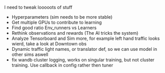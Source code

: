 I need to tweak looooots of stuff

- Hyperparameters (sim needs to be more stable)
- Get multiple GPUs to contribute to learning
- Find good ratio Env_runners vs Learners
- Rethink observations and rewards (The AI tricks the system)
- Analyze Tensorboard and Sim more, for example left hand traffic looks wierd, take a look at Downtown obs
- Dynamic traffic light names, or translator def, so we can use model in other sims aswell
- fix wandb cluster logging, works on singular training, but not cluster training. Use callback in config rather then tuner
